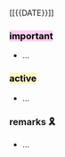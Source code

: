 [[{{DATE}}]]

### <mark style="background: #FFB8EBA6;">important</mark>
- ...

### <mark style="background: #FFF3A3A6;">active</mark>
- ...

### remarks 🎗
- ...